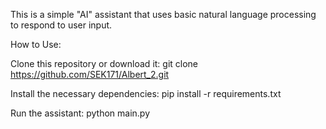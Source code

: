 This is a simple "AI" assistant that uses basic natural language processing to respond to user input.

How to Use:

Clone this repository or download it:
git clone https://github.com/SEK171/Albert_2.git

Install the necessary dependencies:
pip install -r requirements.txt

Run the assistant:
python main.py
